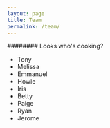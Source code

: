 ```yaml
---
layout: page
title: Team
permalink: /team/
---
```


######## Looks who's cooking?  
- Tony
- Melissa
- Emmanuel
- Howie
- Iris
- Betty
- Paige
- Ryan
- Jerome
